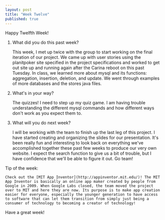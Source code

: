```yaml
---
layout: post
title: "Week Twelve"
published: true
---
```

Happy Twelfth Week!

1. What did you do this past week?

	This week, I met up twice with the group to start working on the final iteration of our project. We came up with user stories using the planitpoker site specified in the project specifications and worked to get out site up and running again after the Carina reboot on this past Tuesday. In class, we learned more about mysql and its functions: aggregation, insertion, deletion, and update. We went through examples of more databases and the stores java files. 
  
2. What's in your way?

	The quizzes! I need to step up my quiz game. I am having trouble understanding the different mysql commands and how different ways don't work as you expect them to.

3. What will you do next week?
 
	I will be working with the team to finish up the last leg of this project. I have started creating and organizing the slides for our presentation. It's been really fun and interesting to look back on everything we've accomplished together these past few weeks to produce our very own website. I expect the search function to give us a bit of trouble, but I have confidence that we'll be able to figure it out. Go team!

Tip of the week:

	Check out the [MIT App Inventor](http://appinventor.mit.edu/)! The MIT App Inventor is basically an online app maker created by people from Google in 2009. When Google Labs closed, the team moved the project over to MIT and here they are now. Its purpose is to make app creation easier for everyone, especially the younger generation to have access to software that can let them transition from simply just being a consumer of technology to becoming a creator of technology!

Have a great week!
